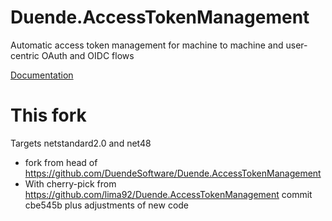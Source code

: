 # Duende.AccessTokenManagement
Automatic access token management for machine to machine and user-centric OAuth and OIDC flows

[Documentation](https://github.com/DuendeSoftware/Duende.AccessTokenManagement/wiki)

# This fork
Targets netstandard2.0 and net48

- fork from head of https://github.com/DuendeSoftware/Duende.AccessTokenManagement
- With cherry-pick from https://github.com/lima92/Duende.AccessTokenManagement commit cbe545b plus adjustments of new code
